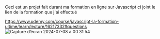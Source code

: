 Ceci est un projet fait durant ma formation en ligne sur Javascript ci joint le lien de la formation que j'ai effectué

https://www.udemy.com/course/javascript-la-formation-ultime/learn/lecture/16217332#questions
![Capture d’écran 2024-07-08 à 00 31 54](https://github.com/AINBBAN/generateur-de-citations/assets/125839874/f00d5078-bb39-4a35-a357-bc9c70152c2d)
